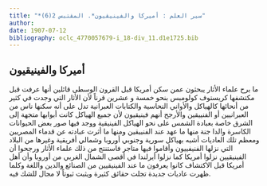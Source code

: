 ```yaml
---
title: "*سير العلم : أميركا والفينيقيون*. المقتبس 2(6)"
author: 
date: 1907-07-12
bibliography: oclc_4770057679-i_18-div_11.d1e1725.bib
---
```




##  أميركا والفينيقيون 


 ما برح علماء الأثار يبحثون عمن سكن أمريكا قبل القرون الوسطى قائلين أنها عرفت قبل مكتشفها كريستوف كولومبس بنحو  خمسة  و  عشرين  قرناً لأن الأثار التي وجدت في كثير من أنحائها كالهياكل والأواني النحاسية والكتابات العبرانية تدل على أنه سكنها ناس من العبرانيين أو الفنييقين والأرجح أنهم فينيقيون لأن جميع الهياكل كانت أبوابها متجهة إلى الشرق خاصة بعبادة الشمس على نحو الهياكل الفينيقية ووجد فيها صور بعض الحيوانات الكاسرة والدا جنة منها ما عهد عند الفنييقين ومنها ما أثرت عبادته عن قدماء المصريين ومعظم تلك العاديات أشبه بهياكل سورية وجنوبي أوروبا وشمالي أفريقية وغيرها من البلاد التي نزلها الفنيفييون وأقاموا فيها متاجر فاستنتج من ذلك علماء الأثار ورجحوا أن الفينيقيين نزلوا أمريكا كما نزلوا أيرلندا في أقصى الشمال الغربي من أوروبا وأن أهل أمريكا قبل الاكتشاف كانوا يعرفون ما عند الفينيقيين من الصنائع والدين واللغة وكلما ظهرت عاديات جديدة تجلت حقائق كثيرة ويثبت ثبوتاً لا مجال للشك فيه. 

